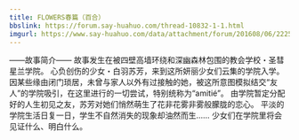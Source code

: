 ```yaml
---
title: FLOWERS春篇（百合）
bbslink: https://forum.say-huahuo.com/thread-10832-1-1.html
imgurl: https://www.say-huahuo.com/data/attachment/forum/201608/06/222511bbn050356nly33wn.jpg
---
```


——故事简介——
故事发生在被四壁高墙环绕和深幽森林包围的教会学校・圣彗星兰学院。
心负创伤的少女・白羽苏芳，来到这所妍丽少女们云集的学院入学。
因某些缘由闭门琐居，未曾与家人以外有过接触的她，被这所意图模拟结交“友人”的学院吸引，在这里进行的一切尝试，特别统称为“amitié”。
由学院暂定分配好的人生初见之友，苏芳对她们悄然萌生了花非花雾非雾般朦胧的恋心。
平淡的学院生活日复一日，学生不自然消失的现象却油然而生……
少女们在学院里将会见证什么、明白什么。<!--more-->
